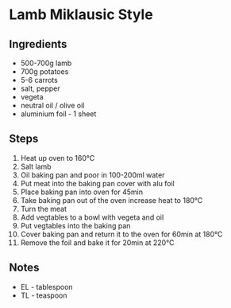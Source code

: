 # Lamb Miklausic Style


## Ingredients

- 500-700g lamb
- 700g potatoes
- 5-6 carrots
- salt, pepper
- vegeta
- neutral oil / olive oil
- aluminium foil - 1 sheet


## Steps
1. Heat up oven to 160°C
2. Salt lamb
2. Oil baking pan and poor in 100-200ml water
3. Put meat into the baking pan cover with alu foil
4. Place baking pan into oven for 45min
5. Take baking pan out of the oven increase heat to 180°C
6. Turn the meat
7. Add vegtables to a bowl with vegeta and oil
8. Put vegtables into the baking pan
9. Cover baking pan and return it to the oven for 60min at 180°C
10. Remove the foil and bake it for 20min at 220°C


## Notes

- EL - tablespoon
- TL - teaspoon